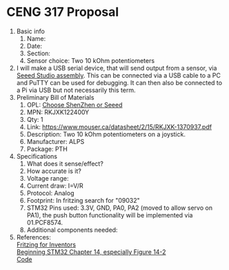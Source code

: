 # CENG 317 Proposal
1. Basic info
     1. Name: 
     2. Date: 
     3. Section:
     4. Sensor choice: Two 10 kOhm potentiometers
2. I will make a USB serial device, that will send output from a sensor, via [Seeed Studio assembly](https://www.seeedstudio.com/fusion_pcb.html). This can be connected via a USB cable to a PC and PuTTY can be used for debugging. It can then also be connected to a Pi via USB but not necessarily this term. 
3. Preliminary Bill of Materials
    1. OPL: [Choose ShenZhen or Seeed](https://www.seeedstudio.com/opl.html)
    2. MPN: RKJXK122400Y
	3. Qty: 1
	4. Link: https://www.mouser.ca/datasheet/2/15/RKJXK-1370937.pdf
    5. Description: Two 10 kOhm potentiometers on a joystick.
	6. Manufacturer: ALPS
	7. Package: PTH
4. Specifications
    1. What does it sense/effect?
	2. How accurate is it?
    3. Voltage range:
	4. Current draw: I=V/R
	5. Protocol: Analog
	6. Footprint: In fritzing search for "09032"
	7. STM32 Pins used: 3.3V, GND, PA0, PA2 (moved to allow servo on PA1), the push button functionality will be implemented via 01.PCF8574.
	8. Additional components needed:
5. References:    
[Fritzing for Inventors](https://learning-oreilly-com.ezproxy.humber.ca/library/view/fritzing-for-inventors/9780071844642/ch01.html#ch01)    
[Beginning STM32 Chapter 14, especially Figure 14-2](https://learning-oreilly-com.ezproxy.humber.ca/library/view/beginning-stm32-developing/9781484236246/html/465982_1_En_1_Chapter.xhtml)     
[Code](https://github.com/Apress/Beg-STM32-Devel-FreeRTOS-libopencm3-GCC/tree/master/rtos/adc)